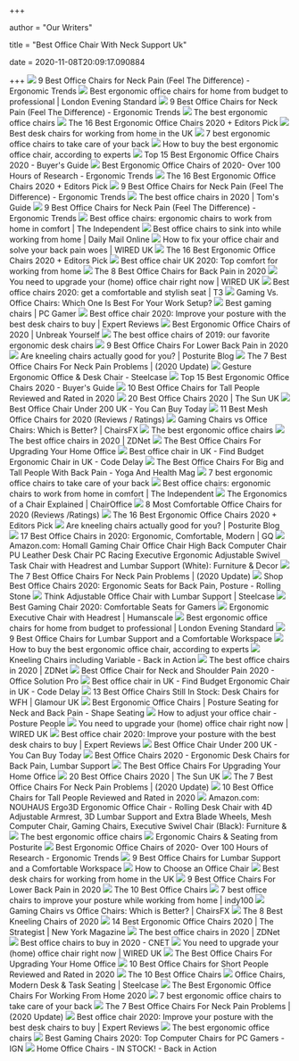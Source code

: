 +++
        
author = "Our Writers"
        
title = "Best Office Chair With Neck Support Uk"
        
date = 2020-11-08T20:09:17.090884
        
+++
[ ![](http://ergonomictrends.com/wp-content/uploads/2020/02/best-office-chairs-for-neck-pain.jpg)](http://ergonomictrends.com/wp-content/uploads/2020/02/best-office-chairs-for-neck-pain.jpg) 9 Best Office Chairs for Neck Pain (Feel The Difference) - Ergonomic Trends
[ ![](https://static.standard.co.uk/s3fs-public/thumbnails/image/2020/06/19/10/office-chairs.jpg?w968)](https://static.standard.co.uk/s3fs-public/thumbnails/image/2020/06/19/10/office-chairs.jpg?w968) Best ergonomic office chairs for home from budget to professional | London  Evening Standard
[ ![](http://ergonomictrends.com/wp-content/uploads/2019/04/clatina-high-back-office-chair-review.jpg)](http://ergonomictrends.com/wp-content/uploads/2019/04/clatina-high-back-office-chair-review.jpg) 9 Best Office Chairs for Neck Pain (Feel The Difference) - Ergonomic Trends
[ ![](https://www.telegraph.co.uk/content/dam/education-and-careers/2020/01/17/Herman-Miller-Aeron-Office-Chair_trans_NvBQzQNjv4Bqd42X-0XUgKDu9ZkvrTLS36AdSdZApvBeyEuhoggHyCU.jpg)](https://www.telegraph.co.uk/content/dam/education-and-careers/2020/01/17/Herman-Miller-Aeron-Office-Chair_trans_NvBQzQNjv4Bqd42X-0XUgKDu9ZkvrTLS36AdSdZApvBeyEuhoggHyCU.jpg) The best ergonomic office chairs
[ ![](https://i.ytimg.com/vi/7YVTS6Yj4Co/hqdefault.jpg)](https://i.ytimg.com/vi/7YVTS6Yj4Co/hqdefault.jpg) The 16 Best Ergonomic Office Chairs 2020 + Editors Pick
[ ![](https://blueprint-api-production.s3.amazonaws.com/uploads/card/image/1252230/8bb0e864-d4db-4b42-bbaa-84dcd7072071.png)](https://blueprint-api-production.s3.amazonaws.com/uploads/card/image/1252230/8bb0e864-d4db-4b42-bbaa-84dcd7072071.png) Best desk chairs for working from home in the UK
[ ![](https://inews-prd-a-images.s3.eu-west-2.amazonaws.com/content/uploads/2019/01/best-ergonomic-office-chairs.png)](https://inews-prd-a-images.s3.eu-west-2.amazonaws.com/content/uploads/2019/01/best-ergonomic-office-chairs.png) 7 best ergonomic office chairs to take care of your back
[ ![](https://media2.s-nbcnews.com/j/newscms/2020_25/3390893/ergonomic-office-chairs-kr-2x1-tease-200618_38008296185ce90fd52b401caf79df24.fit-1240w.jpg)](https://media2.s-nbcnews.com/j/newscms/2020_25/3390893/ergonomic-office-chairs-kr-2x1-tease-200618_38008296185ce90fd52b401caf79df24.fit-1240w.jpg) How to buy the best ergonomic office chair, according to experts
[ ![](https://www.republiclab.com/wp-content/uploads/2017/08/best-ergonomic-office-chairs-thumbnail.jpg)](https://www.republiclab.com/wp-content/uploads/2017/08/best-ergonomic-office-chairs-thumbnail.jpg) Top 15 Best Ergonomic Office Chairs 2020 - Buyer's Guide
[ ![](http://ergonomictrends.com/wp-content/uploads/2019/01/X-Chair-X4-ergonomic-chair-review.jpg)](http://ergonomictrends.com/wp-content/uploads/2019/01/X-Chair-X4-ergonomic-chair-review.jpg) Best Ergonomic Office Chairs of 2020- Over 100 Hours of Research - Ergonomic  Trends
[ ![](https://i.ytimg.com/vi/7YVTS6Yj4Co/maxresdefault.jpg)](https://i.ytimg.com/vi/7YVTS6Yj4Co/maxresdefault.jpg) The 16 Best Ergonomic Office Chairs 2020 + Editors Pick
[ ![](http://ergonomictrends.com/wp-content/uploads/2018/01/Duramont-Ergonomic-Office-Chair-review.jpg)](http://ergonomictrends.com/wp-content/uploads/2018/01/Duramont-Ergonomic-Office-Chair-review.jpg) 9 Best Office Chairs for Neck Pain (Feel The Difference) - Ergonomic Trends
[ ![](https://cdn.mos.cms.futurecdn.net/chg3AGHkpwVFcZeK26TKuA.jpg)](https://cdn.mos.cms.futurecdn.net/chg3AGHkpwVFcZeK26TKuA.jpg) The best office chairs in 2020 | Tom's Guide
[ ![](http://ergonomictrends.com/wp-content/uploads/2020/02/Nouhaus-Ergo3D-office-chair-review.jpg)](http://ergonomictrends.com/wp-content/uploads/2020/02/Nouhaus-Ergo3D-office-chair-review.jpg) 9 Best Office Chairs for Neck Pain (Feel The Difference) - Ergonomic Trends
[ ![](https://static.independent.co.uk/s3fs-public/thumbnails/image/2020/03/16/16/best-ergonomic-office-chairs-indybest.jpg)](https://static.independent.co.uk/s3fs-public/thumbnails/image/2020/03/16/16/best-ergonomic-office-chairs-indybest.jpg) Best office chairs: ergonomic chairs to work from home in comfort | The  Independent
[ ![](https://i.dailymail.co.uk/1s/2020/04/21/15/27412572-0-image-a-8_1587480591223.jpg)](https://i.dailymail.co.uk/1s/2020/04/21/15/27412572-0-image-a-8_1587480591223.jpg) Best office chairs to sink into while working from home | Daily Mail Online
[ ![](https://wi-images.condecdn.net/image/Lb73QZxlkkv/crop/1440/0.5235602094240838/f/ws-chair.jpg)](https://wi-images.condecdn.net/image/Lb73QZxlkkv/crop/1440/0.5235602094240838/f/ws-chair.jpg) How to fix your office chair and solve your back pain woes | WIRED UK
[ ![](https://www.omnicoreagency.com/wp-content/uploads/2020/01/Herman-Miller-Embody-Ergonomic-Office-Chair-List.jpg)](https://www.omnicoreagency.com/wp-content/uploads/2020/01/Herman-Miller-Embody-Ergonomic-Office-Chair-List.jpg) The 16 Best Ergonomic Office Chairs 2020 + Editors Pick
[ ![](https://www.shortlist.com/media/imager/201910/40461-posts.article_md.jpg)](https://www.shortlist.com/media/imager/201910/40461-posts.article_md.jpg) Best office chair UK 2020: Top comfort for working from home
[ ![](https://www.thebalancesmb.com/thmb/2RMN_-QhoNu1MdNb68tYsZQ1gp4=/640x360/smart/filters:no_upscale()/717tpSVhAvL._SL1001_-5b5f3e8a46e0fb0050e83f91.jpg)](https://www.thebalancesmb.com/thmb/2RMN_-QhoNu1MdNb68tYsZQ1gp4=/640x360/smart/filters:no_upscale()/717tpSVhAvL._SL1001_-5b5f3e8a46e0fb0050e83f91.jpg) The 8 Best Office Chairs for Back Pain in 2020
[ ![](https://wi-images.condecdn.net/image/qa6P6wowkM1/crop/2040/f/8.jpg)](https://wi-images.condecdn.net/image/qa6P6wowkM1/crop/2040/f/8.jpg) You need to upgrade your (home) office chair right now | WIRED UK
[ ![](https://cdn.mos.cms.futurecdn.net/9rXCdrBHCFMd2aXzFFi6XV-768-80.jpg)](https://cdn.mos.cms.futurecdn.net/9rXCdrBHCFMd2aXzFFi6XV-768-80.jpg) Best office chairs 2020: get a comfortable and stylish seat | T3
[ ![](https://thumbor.forbes.com/thumbor/711x400/https://specials-images.forbesimg.com/imageserve/5e8e572c93ef920006d3a192/960x0.jpg?fit=scale)](https://thumbor.forbes.com/thumbor/711x400/https://specials-images.forbesimg.com/imageserve/5e8e572c93ef920006d3a192/960x0.jpg?fit=scale) Gaming Vs. Office Chairs: Which One Is Best For Your Work Setup?
[ ![](https://cdn.mos.cms.futurecdn.net/eTsGaLnVkpozHC9CqhA6dK.jpg)](https://cdn.mos.cms.futurecdn.net/eTsGaLnVkpozHC9CqhA6dK.jpg) Best gaming chairs | PC Gamer
[ ![](https://cdn1.expertreviews.co.uk/sites/expertreviews/files/2017/10/best-office-chair_humanscale-liberty-office-chair.jpg)](https://cdn1.expertreviews.co.uk/sites/expertreviews/files/2017/10/best-office-chair_humanscale-liberty-office-chair.jpg) Best office chair 2020: Improve your posture with the best desk chairs to  buy | Expert Reviews
[ ![](https://images-na.ssl-images-amazon.com/images/I/41bqGd6N-HL.jpg)](https://images-na.ssl-images-amazon.com/images/I/41bqGd6N-HL.jpg) Best Ergonomic Office Chairs of 2020 | Unbreak Yourself
[ ![](https://www.gannett-cdn.com/presto/2019/10/14/USAT/1c80747a-b74b-4023-9ced-f08a880485a2-Office-Chair-TBRN-Hero.jpg?crop=4977,2800,x0,y0&width=3200&height=1680&fit=bounds)](https://www.gannett-cdn.com/presto/2019/10/14/USAT/1c80747a-b74b-4023-9ced-f08a880485a2-Office-Chair-TBRN-Hero.jpg?crop=4977,2800,x0,y0&width=3200&height=1680&fit=bounds) The best office chairs of 2019: our favorite ergonomic desk chairs
[ ![](https://www.btod.com/blog/wp-content/uploads/2018/10/best-chairs-lower-back-support-1-ergohuman.jpg)](https://www.btod.com/blog/wp-content/uploads/2018/10/best-chairs-lower-back-support-1-ergohuman.jpg) 9 Best Office Chairs For Lower Back Pain in 2020
[ ![](http://www.posturite.co.uk/blog/wp-content/uploads/2018/10/kneeling-capisco-blog_images.jpg)](http://www.posturite.co.uk/blog/wp-content/uploads/2018/10/kneeling-capisco-blog_images.jpg) Are kneeling chairs actually good for you? | Posturite Blog
[ ![](https://www.geekyoffices.com/wp-content/uploads/2019/12/Ergohuman.jpg)](https://www.geekyoffices.com/wp-content/uploads/2019/12/Ergohuman.jpg) The 7 Best Office Chairs For Neck Pain Problems | (2020 Update)
[ ![](https://steelcase-res.cloudinary.com/image/upload/c_fill,dpr_auto,q_70,h_656,w_1166/v1590006833/www.steelcase.com/2020/05/20/20-0140277.jpg)](https://steelcase-res.cloudinary.com/image/upload/c_fill,dpr_auto,q_70,h_656,w_1166/v1590006833/www.steelcase.com/2020/05/20/20-0140277.jpg) Gesture Ergonomic Office & Desk Chair - Steelcase
[ ![](https://www.republiclab.com/wp-content/uploads/2017/08/Leaders-Executive-Office-Chair.jpg)](https://www.republiclab.com/wp-content/uploads/2017/08/Leaders-Executive-Office-Chair.jpg) Top 15 Best Ergonomic Office Chairs 2020 - Buyer's Guide
[ ![](https://www.theworkbuzz.com/wp-content/uploads/2020/02/best-office-chairs-for-tall-people.jpg)](https://www.theworkbuzz.com/wp-content/uploads/2020/02/best-office-chairs-for-tall-people.jpg) 10 Best Office Chairs for Tall People Reviewed and Rated in 2020
[ ![](https://www.thesun.co.uk/wp-content/uploads/2020/03/pm-COMPchairs.jpg)](https://www.thesun.co.uk/wp-content/uploads/2020/03/pm-COMPchairs.jpg) 20 Best Office Chairs 2020 | The Sun UK
[ ![](http://www.finexo.co.uk/wp-content/uploads/2020/07/Best-Office-Chair-under-300-UK-1.jpg)](http://www.finexo.co.uk/wp-content/uploads/2020/07/Best-Office-Chair-under-300-UK-1.jpg) Best Office Chair Under 200 UK - You Can Buy Today
[ ![](https://www.btod.com/blog/wp-content/uploads/2019/03/best-mesh-office-chairs-2020-blog-header.jpg)](https://www.btod.com/blog/wp-content/uploads/2019/03/best-mesh-office-chairs-2020-blog-header.jpg) 11 Best Mesh Office Chairs for 2020 (Reviews / Ratings)
[ ![](https://chairsfx.com/wp-content/uploads/2020/03/gaming-chair-features.jpg)](https://chairsfx.com/wp-content/uploads/2020/03/gaming-chair-features.jpg) Gaming Chairs vs Office Chairs: Which is Better? | ChairsFX
[ ![](https://www.telegraph.co.uk/content/dam/education-and-careers/2020/01/17/Humanscale-Freedom-Office-Chair_trans_NvBQzQNjv4Bqxx-aMjhNEyvNcPOg7e3c1CrPcr6V3Pz2zNkmv8Ty4kI.jpg)](https://www.telegraph.co.uk/content/dam/education-and-careers/2020/01/17/Humanscale-Freedom-Office-Chair_trans_NvBQzQNjv4Bqxx-aMjhNEyvNcPOg7e3c1CrPcr6V3Pz2zNkmv8Ty4kI.jpg) The best ergonomic office chairs
[ ![](https://zdnet4.cbsistatic.com/hub/i/2020/01/17/8231e246-714d-44bf-8b5e-bebdd66c1d83/office-chair-6.jpg)](https://zdnet4.cbsistatic.com/hub/i/2020/01/17/8231e246-714d-44bf-8b5e-bebdd66c1d83/office-chair-6.jpg) The best office chairs in 2020 | ZDNet
[ ![](https://specials-images.forbesimg.com/imageserve/5eea485bdb3b680006a1e736/960x0.jpg?cropX1=0&cropX2=800&cropY1=233&cropY2=766)](https://specials-images.forbesimg.com/imageserve/5eea485bdb3b680006a1e736/960x0.jpg?cropX1=0&cropX2=800&cropY1=233&cropY2=766) The Best Office Chairs For Upgrading Your Home Office
[ ![](https://codedelay.com/wp-content/uploads/2020/06/Hbada-300x265.jpg)](https://codedelay.com/wp-content/uploads/2020/06/Hbada-300x265.jpg) Best office chair in UK - Find Budget Ergonomic Chair in UK - Code Delay
[ ![](https://www.yogaandhealthmag.co.uk/wp-content/uploads/2020/01/Best-Big-and-Tall-Office-Chair.jpg)](https://www.yogaandhealthmag.co.uk/wp-content/uploads/2020/01/Best-Big-and-Tall-Office-Chair.jpg) The Best Office Chairs For Big and Tall People With Back Pain - Yoga And  Health Mag
[ ![](https://i.inews.co.uk/content/uploads/2019/01/ERGO-TEK-OFFICE-CHAIR.png)](https://i.inews.co.uk/content/uploads/2019/01/ERGO-TEK-OFFICE-CHAIR.png) 7 best ergonomic office chairs to take care of your back
[ ![](https://static.independent.co.uk/s3fs-public/thumbnails/image/2019/02/14/16/rh-logic-400.jpg?width=982&height=726)](https://static.independent.co.uk/s3fs-public/thumbnails/image/2019/02/14/16/rh-logic-400.jpg?width=982&height=726) Best office chairs: ergonomic chairs to work from home in comfort | The  Independent
[ ![](https://www.chairoffice.co.uk/media/4871/sitting-properly-diagram.jpg)](https://www.chairoffice.co.uk/media/4871/sitting-properly-diagram.jpg) The Ergonomics of a Chair Explained | ChairOffice
[ ![](https://www.btod.com/blog/wp-content/uploads/2019/04/most-comfortable-office-chairs-2020-blog-header.jpg)](https://www.btod.com/blog/wp-content/uploads/2019/04/most-comfortable-office-chairs-2020-blog-header.jpg) 8 Most Comfortable Office Chairs for 2020 (Reviews /Ratings)
[ ![](https://www.omnicoreagency.com/wp-content/uploads/2020/01/Viva-Office-Mesh-High-Back-Chair-List.jpg)](https://www.omnicoreagency.com/wp-content/uploads/2020/01/Viva-Office-Mesh-High-Back-Chair-List.jpg) The 16 Best Ergonomic Office Chairs 2020 + Editors Pick
[ ![](https://www.posturite.co.uk/blog/wp-content/uploads/2018/10/kneeling-chair_featured-image.jpg)](https://www.posturite.co.uk/blog/wp-content/uploads/2018/10/kneeling-chair_featured-image.jpg) Are kneeling chairs actually good for you? | Posturite Blog
[ ![](https://media.gq.com/photos/5f12159f97f256cb0f19314c/master/pass/chairs-v4.jpg)](https://media.gq.com/photos/5f12159f97f256cb0f19314c/master/pass/chairs-v4.jpg) 17 Best Office Chairs in 2020: Ergonomic, Comfortable, Modern | GQ
[ ![](https://m.media-amazon.com/images/I/61HEqHMkRhL._AC_UL400_.jpg)](https://m.media-amazon.com/images/I/61HEqHMkRhL._AC_UL400_.jpg) Amazon.com: Homall Gaming Chair Office Chair High Back Computer Chair PU  Leather Desk Chair PC Racing Executive Ergonomic Adjustable Swivel Task  Chair with Headrest and Lumbar Support (White): Furniture & Decor
[ ![](https://www.geekyoffices.com/wp-content/uploads/2019/12/The-Position-Of-Your-Head-And-Neck.jpg)](https://www.geekyoffices.com/wp-content/uploads/2019/12/The-Position-Of-Your-Head-And-Neck.jpg) The 7 Best Office Chairs For Neck Pain Problems | (2020 Update)
[ ![](https://www.rollingstone.com/wp-content/uploads/2020/04/71TZBPWYanL._AC_SL1500_.jpg)](https://www.rollingstone.com/wp-content/uploads/2020/04/71TZBPWYanL._AC_SL1500_.jpg) Shop Best Office Chairs 2020: Ergonomic Seats for Back Pain, Posture -  Rolling Stone
[ ![](https://images.steelcase.com/image/upload/v1419357801/www.steelcase.com/13-0003208.jpg)](https://images.steelcase.com/image/upload/v1419357801/www.steelcase.com/13-0003208.jpg) Think Adjustable Office Chair with Lumbar Support | Steelcase
[ ![](https://www.techadvisor.co.uk/cmsdata/slideshow/3641761/best-gaming-chairs-uk_thumb900_1-1.jpg)](https://www.techadvisor.co.uk/cmsdata/slideshow/3641761/best-gaming-chairs-uk_thumb900_1-1.jpg) Best Gaming Chair 2020: Comfortable Seats for Gamers
[ ![](https://www.humanscale.com/userFiles/images/seating/freedomheadrest/17_humanscale_freedom_headrest_chair_6.jpg)](https://www.humanscale.com/userFiles/images/seating/freedomheadrest/17_humanscale_freedom_headrest_chair_6.jpg) Ergonomic Executive Chair with Headrest | Humanscale
[ ![](https://static.standard.co.uk/s3fs-public/thumbnails/image/2020/09/08/13/sixbros.-office-desk-chair.jpg)](https://static.standard.co.uk/s3fs-public/thumbnails/image/2020/09/08/13/sixbros.-office-desk-chair.jpg) Best ergonomic office chairs for home from budget to professional | London  Evening Standard
[ ![](https://www.firstforwomen.com/wp-content/uploads/sites/2/2019/09/Bauer-Product-Images-5.png)](https://www.firstforwomen.com/wp-content/uploads/sites/2/2019/09/Bauer-Product-Images-5.png) 9 Best Office Chairs for Lumbar Support and a Comfortable Workspace
[ ![](https://media1.s-nbcnews.com/j/newscms/2020_25/3390781/saylchair-as1sa22pfn2bkbbbkbk3014-front-b2c-907x680-jpeg--5eeaa11f69fc0_562e2fab8e43dad3ee5bbc1d06ff3f74.fit-720w.jpg)](https://media1.s-nbcnews.com/j/newscms/2020_25/3390781/saylchair-as1sa22pfn2bkbbbkbk3014-front-b2c-907x680-jpeg--5eeaa11f69fc0_562e2fab8e43dad3ee5bbc1d06ff3f74.fit-720w.jpg) How to buy the best ergonomic office chair, according to experts
[ ![](https://cdn.backinaction.co.uk/images/pages/hero/Varier_Thatsit_Homeoffice_square2_h500.jpg)](https://cdn.backinaction.co.uk/images/pages/hero/Varier_Thatsit_Homeoffice_square2_h500.jpg) Kneeling Chairs including Variable - Back in Action
[ ![](https://zdnet2.cbsistatic.com/hub/i/r/2020/01/17/846de66f-eac7-4b88-a8d6-c416ee34ad21/resize/1200xauto/888c22a357ac69b5570cac330b7acbb1/office-chair-13.jpg)](https://zdnet2.cbsistatic.com/hub/i/r/2020/01/17/846de66f-eac7-4b88-a8d6-c416ee34ad21/resize/1200xauto/888c22a357ac69b5570cac330b7acbb1/office-chair-13.jpg) The best office chairs in 2020 | ZDNet
[ ![](https://officesolutionpro.com/wp-content/uploads/2020/03/Best-Office-Chair-for-Neck-and-Shoulder-Pain-02-officesolutionpro.com_.jpg?ezimgfmt=rs:340x348/rscb21/ng:webp/ngcb21)](https://officesolutionpro.com/wp-content/uploads/2020/03/Best-Office-Chair-for-Neck-and-Shoulder-Pain-02-officesolutionpro.com_.jpg?ezimgfmt=rs:340x348/rscb21/ng:webp/ngcb21) Best Office Chair for Neck and Shoulder Pain 2020 - Office Solution Pro
[ ![](https://codedelay.com/wp-content/uploads/2020/06/xNova-450x600.jpg.pagespeed.ic.kgvSbP5JFc.jpg)](https://codedelay.com/wp-content/uploads/2020/06/xNova-450x600.jpg.pagespeed.ic.kgvSbP5JFc.jpg) Best office chair in UK - Find Budget Ergonomic Chair in UK - Code Delay
[ ![](https://gl-images.condecdn.net/image/knRZZw2o20a/crop/1020/f/6a6bf1ba5743a4791b1441756f054342ced6efeb_chaknx008org_uk_knox_office_chair_retro_orange_lb01_p.jpg)](https://gl-images.condecdn.net/image/knRZZw2o20a/crop/1020/f/6a6bf1ba5743a4791b1441756f054342ced6efeb_chaknx008org_uk_knox_office_chair_retro_orange_lb01_p.jpg) 13 Best Office Chairs Still In Stock: Desk Chairs for WFH | Glamour UK
[ ![](https://www.shape-seating.co.uk/images/srv/page-default-associated-pages-3col/Lifestyle/ergonomic-office-chairs_lifestyle.jpg)](https://www.shape-seating.co.uk/images/srv/page-default-associated-pages-3col/Lifestyle/ergonomic-office-chairs_lifestyle.jpg) Best Ergonomic Office Chairs | Posture Seating for Neck and Back Pain -  Shape Seating
[ ![](https://www.posturepeople.co.uk/wp-content/uploads/2015/10/How-to-set-up-your-office-chair-correctly.jpg)](https://www.posturepeople.co.uk/wp-content/uploads/2015/10/How-to-set-up-your-office-chair-correctly.jpg) How to adjust your office chair - Posture People
[ ![](https://wi-images.condecdn.net/image/02wewB3OnpD/crop/2040/f/21.jpg)](https://wi-images.condecdn.net/image/02wewB3OnpD/crop/2040/f/21.jpg) You need to upgrade your (home) office chair right now | WIRED UK
[ ![](https://cdn1.expertreviews.co.uk/sites/expertreviews/files/styles/er_main_wide/public/2017/09/best_office_chair_hag_sofi.jpg?itok=roawtesQ)](https://cdn1.expertreviews.co.uk/sites/expertreviews/files/styles/er_main_wide/public/2017/09/best_office_chair_hag_sofi.jpg?itok=roawtesQ) Best office chair 2020: Improve your posture with the best desk chairs to  buy | Expert Reviews
[ ![](https://images-na.ssl-images-amazon.com/images/I/71cgLqL%2BjvL._AC_SY355_.jpg)](https://images-na.ssl-images-amazon.com/images/I/71cgLqL%2BjvL._AC_SY355_.jpg) Best Office Chair Under 200 UK - You Can Buy Today
[ ![](https://hips.hearstapps.com/hmg-prod.s3.amazonaws.com/images/officechairs-1596048328.jpg)](https://hips.hearstapps.com/hmg-prod.s3.amazonaws.com/images/officechairs-1596048328.jpg) Best Office Chairs 2020 - Ergonomic Desk Chairs for Back Pain, Lumbar  Support
[ ![](https://specials-images.forbesimg.com/imageserve/5f203f62953761c471e7740d/960x0.jpg?fit=scale)](https://specials-images.forbesimg.com/imageserve/5f203f62953761c471e7740d/960x0.jpg?fit=scale) The Best Office Chairs For Upgrading Your Home Office
[ ![](https://www.thesun.co.uk/wp-content/uploads/2019/06/best-retro-chair.png)](https://www.thesun.co.uk/wp-content/uploads/2019/06/best-retro-chair.png) 20 Best Office Chairs 2020 | The Sun UK
[ ![](https://www.geekyoffices.com/wp-content/uploads/2019/12/Best-Office-Chair-for-Neck-Pain-Issues.png)](https://www.geekyoffices.com/wp-content/uploads/2019/12/Best-Office-Chair-for-Neck-Pain-Issues.png) The 7 Best Office Chairs For Neck Pain Problems | (2020 Update)
[ ![](https://www.theworkbuzz.com/wp-content/uploads/2020/02/berlman-ergonomic-high-back-mesh-office-chairs.jpg)](https://www.theworkbuzz.com/wp-content/uploads/2020/02/berlman-ergonomic-high-back-mesh-office-chairs.jpg) 10 Best Office Chairs for Tall People Reviewed and Rated in 2020
[ ![](https://images-na.ssl-images-amazon.com/images/I/81EsueZ3fTL._AC_SL1500_.jpg)](https://images-na.ssl-images-amazon.com/images/I/81EsueZ3fTL._AC_SL1500_.jpg) Amazon.com: NOUHAUS Ergo3D Ergonomic Office Chair - Rolling Desk Chair with  4D Adjustable Armrest, 3D Lumbar Support and Extra Blade Wheels, Mesh Computer  Chair, Gaming Chairs, Executive Swivel Chair (Black): Furniture &
[ ![](https://www.telegraph.co.uk/content/dam/education-and-careers/2020/01/17/sihoo-ergonomic-office-chair_trans_NvBQzQNjv4BqGjnZwBUCRxT6RN44SqJ2CZEj_fi055v5VW-KbsV39MM.JPG)](https://www.telegraph.co.uk/content/dam/education-and-careers/2020/01/17/sihoo-ergonomic-office-chair_trans_NvBQzQNjv4BqGjnZwBUCRxT6RN44SqJ2CZEj_fi055v5VW-KbsV39MM.JPG) The best ergonomic office chairs
[ ![](https://www.posturite.co.uk/media/category-landing/ergonomic-chairs/chairs-landing-page-office-chairs_2019.jpg)](https://www.posturite.co.uk/media/category-landing/ergonomic-chairs/chairs-landing-page-office-chairs_2019.jpg) Ergonomic Chairs & Seating from Posturite
[ ![](http://ergonomictrends.com/wp-content/uploads/2019/01/Komene-Ergonomic-Office-Chair.jpg)](http://ergonomictrends.com/wp-content/uploads/2019/01/Komene-Ergonomic-Office-Chair.jpg) Best Ergonomic Office Chairs of 2020- Over 100 Hours of Research - Ergonomic  Trends
[ ![](https://www.firstforwomen.com/wp-content/uploads/sites/2/2019/09/best-chair-for-back-support.jpg?w=750)](https://www.firstforwomen.com/wp-content/uploads/sites/2/2019/09/best-chair-for-back-support.jpg?w=750) 9 Best Office Chairs for Lumbar Support and a Comfortable Workspace
[ ![](x-raw-image:///fcb85877078210717cee24a4e149c3f6d600318d97ec9992ae29f989410ce0ea)](x-raw-image:///fcb85877078210717cee24a4e149c3f6d600318d97ec9992ae29f989410ce0ea) How to Choose an Office Chair
[ ![](https://blueprint-api-production.s3.amazonaws.com/uploads/card/image/1252226/299b3279-7885-4cf2-a87d-5e427946f84d.png)](https://blueprint-api-production.s3.amazonaws.com/uploads/card/image/1252226/299b3279-7885-4cf2-a87d-5e427946f84d.png) Best desk chairs for working from home in the UK
[ ![](https://www.btod.com/blog/wp-content/uploads/2019/11/9-best-office-chairs-lower-back-pain-blog-header-1.jpg)](https://www.btod.com/blog/wp-content/uploads/2019/11/9-best-office-chairs-lower-back-pain-blog-header-1.jpg) 9 Best Office Chairs For Lower Back Pain in 2020
[ ![](http://static1.squarespace.com/static/556b5950e4b07e55e369809c/55a54310e4b037b6dd056380/5a937ec4f9619a83af678c43/1596149671642/best+office+chair.jpg?format=1500w)](http://static1.squarespace.com/static/556b5950e4b07e55e369809c/55a54310e4b037b6dd056380/5a937ec4f9619a83af678c43/1596149671642/best+office+chair.jpg?format=1500w) The 10 Best Office Chairs
[ ![](https://static.independent.co.uk/s3fs-public/thumbnails/image/2020/05/01/15/istock-641646958.jpg)](https://static.independent.co.uk/s3fs-public/thumbnails/image/2020/05/01/15/istock-641646958.jpg) 7 best office chairs to improve your posture while working from home |  indy100
[ ![](https://chairsfx.com/wp-content/uploads/2020/07/gaming-vs-office-compare.jpg)](https://chairsfx.com/wp-content/uploads/2020/07/gaming-vs-office-compare.jpg) Gaming Chairs vs Office Chairs: Which is Better? | ChairsFX
[ ![](https://www.thebalancesmb.com/thmb/Gogott9Cn5dsgAGFcnuYq47g-DU=/1050x591/smart/filters:no_upscale()/61S2q6Ls8ML._AC_SL1200_-c1224d5ac15048c8b9b89c060cd1ddba.jpg)](https://www.thebalancesmb.com/thmb/Gogott9Cn5dsgAGFcnuYq47g-DU=/1050x591/smart/filters:no_upscale()/61S2q6Ls8ML._AC_SL1200_-c1224d5ac15048c8b9b89c060cd1ddba.jpg) The 8 Best Kneeling Chairs of 2020
[ ![](https://pyxis.nymag.com/v1/imgs/ef3/4ff/ea4854ef1915f3ffcd5ffb8288cd8af6d8-autonomous-01-.rsquare.w600.jpg)](https://pyxis.nymag.com/v1/imgs/ef3/4ff/ea4854ef1915f3ffcd5ffb8288cd8af6d8-autonomous-01-.rsquare.w600.jpg) 14 Best Ergonomic Office Chairs 2020 | The Strategist | New York Magazine
[ ![](https://zdnet4.cbsistatic.com/hub/i/2020/01/17/c0ad1bc6-1ebd-44b4-a35b-3f8aae0e3b21/office-chair-4.jpg)](https://zdnet4.cbsistatic.com/hub/i/2020/01/17/c0ad1bc6-1ebd-44b4-a35b-3f8aae0e3b21/office-chair-4.jpg) The best office chairs in 2020 | ZDNet
[ ![](https://cnet2.cbsistatic.com/img/GRo-GylewM5N39e16q82prn8Gog=/940x528/2020/08/03/92e8293d-d387-4aa5-9494-f9f4038830ab/hbada.jpg)](https://cnet2.cbsistatic.com/img/GRo-GylewM5N39e16q82prn8Gog=/940x528/2020/08/03/92e8293d-d387-4aa5-9494-f9f4038830ab/hbada.jpg) Best office chairs to buy in 2020 - CNET
[ ![](https://wi-images.condecdn.net/image/NRO5rO26jll/crop/2040/f/1.jpg)](https://wi-images.condecdn.net/image/NRO5rO26jll/crop/2040/f/1.jpg) You need to upgrade your (home) office chair right now | WIRED UK
[ ![](https://specials-images.forbesimg.com/imageserve/5eea4b66760321000739ba28/0x800.jpg?cropX1=0&cropX2=940&cropY1=0&cropY2=1447)](https://specials-images.forbesimg.com/imageserve/5eea4b66760321000739ba28/0x800.jpg?cropX1=0&cropX2=940&cropY1=0&cropY2=1447) The Best Office Chairs For Upgrading Your Home Office
[ ![](https://www.theworkbuzz.com/wp-content/uploads/2020/02/best-office-chair-for-short-person.jpg)](https://www.theworkbuzz.com/wp-content/uploads/2020/02/best-office-chair-for-short-person.jpg) 10 Best Office Chairs for Short People Reviewed and Rated in 2020
[ ![](https://images-na.ssl-images-amazon.com/images/I/41xuf-7IBqL.jpg)](https://images-na.ssl-images-amazon.com/images/I/41xuf-7IBqL.jpg) The 10 Best Office Chairs
[ ![](https://steelcase-res.cloudinary.com/image/upload/c_fill,dpr_auto,q_70,h_656,w_1166/v1589932105/www.steelcase.com/2020/05/19/20-140118-oneup.jpg)](https://steelcase-res.cloudinary.com/image/upload/c_fill,dpr_auto,q_70,h_656,w_1166/v1589932105/www.steelcase.com/2020/05/19/20-140118-oneup.jpg) Office Chairs, Modern Desk & Task Seating | Steelcase
[ ![](https://i.ytimg.com/vi/JMFs9JVEVaU/hqdefault.jpg)](https://i.ytimg.com/vi/JMFs9JVEVaU/hqdefault.jpg) The Best Ergonomic Office Chairs For Working From Home 2020
[ ![](https://i.inews.co.uk/content/uploads/2019/01/john-lewis-murray-chair.png)](https://i.inews.co.uk/content/uploads/2019/01/john-lewis-murray-chair.png) 7 best ergonomic office chairs to take care of your back
[ ![](https://www.geekyoffices.com/wp-content/uploads/2019/12/Steelcase-Leap-Desk-Chair-with-Headrest.jpg)](https://www.geekyoffices.com/wp-content/uploads/2019/12/Steelcase-Leap-Desk-Chair-with-Headrest.jpg) The 7 Best Office Chairs For Neck Pain Problems | (2020 Update)
[ ![](https://cdn1.expertreviews.co.uk/sites/expertreviews/files/styles/er_main_wide/public/2020/03/mieres_ergonomic_chair_0.jpg?itok=-pYqwdya)](https://cdn1.expertreviews.co.uk/sites/expertreviews/files/styles/er_main_wide/public/2020/03/mieres_ergonomic_chair_0.jpg?itok=-pYqwdya) Best office chair 2020: Improve your posture with the best desk chairs to  buy | Expert Reviews
[ ![](https://www.telegraph.co.uk/content/dam/education-and-careers/2020/01/17/hag-capisco-ergonomic-office-chair_trans_NvBQzQNjv4BqzS5ZEWcIZ87TGiIedcB3FEd7mrLUtcntqzebDDr745Y.JPG)](https://www.telegraph.co.uk/content/dam/education-and-careers/2020/01/17/hag-capisco-ergonomic-office-chair_trans_NvBQzQNjv4BqzS5ZEWcIZ87TGiIedcB3FEd7mrLUtcntqzebDDr745Y.JPG) The best ergonomic office chairs
[ ![](https://assets-prd.ignimgs.com/2020/06/03/9-1591197578657.jpg)](https://assets-prd.ignimgs.com/2020/06/03/9-1591197578657.jpg) Best Gaming Chairs 2020: Top Computer Chairs for PC Gamers - IGN
[ ![](https://cdn.backinaction.co.uk/images/pages/header/Varier_Thatsit_Homeoffice.jpg)](https://cdn.backinaction.co.uk/images/pages/header/Varier_Thatsit_Homeoffice.jpg) Home Office Chairs - IN STOCK! - Back in Action
